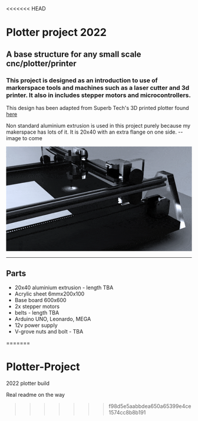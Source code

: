 <<<<<<< HEAD
# Plotter project 2022

## A base structure for any small scale cnc/plotter/printer

### This project is designed as an introduction to use of markerspace tools and machines such as a laser cutter and 3d printer. It also in includes stepper motors and microcontrollers.

This design has been adapted from Superb Tech's 3D printed plotter found [here](https://www.youtube.com/watch?v=WgsTyhX311E)


Non standard aluminium extrusion is used in this project purely because my makerspace has lots of it.
It is 20x40 with an extra flange on one side. --image to come

![gif](referenceDocs/V01GIF.gif)

---

## Parts
- 20x40 aluminium extrusion - length TBA
- Acrylic sheet 6mmx200x100
- Base board 600x600
- 2x stepper motors
- belts - length TBA
- Arduino UNO, Leonardo, MEGA
- 12v power supply
- V-grove nuts and bolt - TBA

=======
# Plotter-Project
2022 plotter build

Real readme on the way
>>>>>>> f98d5e5aabbdea650a65399e4ce1574cc8b8b191
